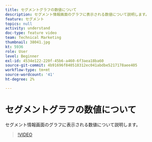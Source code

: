 ```yaml
---
title: セグメントグラフの数値について
description: セグメント情報画面のグラフに表示される数値について説明します。
feature: セグメント
topics: null
activity: understand
doc-type: feature video
team: Technical Marketing
thumbnail: 38041.jpg
kt: 5936
role: User
level: Beginner
exl-id: 4534e122-220f-45b6-a460-6f3aea18ba60
source-git-commit: 4b91696f840518312ec041abdbe5217178aee405
workflow-type: tm+mt
source-wordcount: '41'
ht-degree: 2%

---
```


# セグメントグラフの数値について

セグメント情報画面のグラフに表示される数値について説明します。

>[!VIDEO](https://video.tv.adobe.com/v/38041/?quality=12&learn=on)
